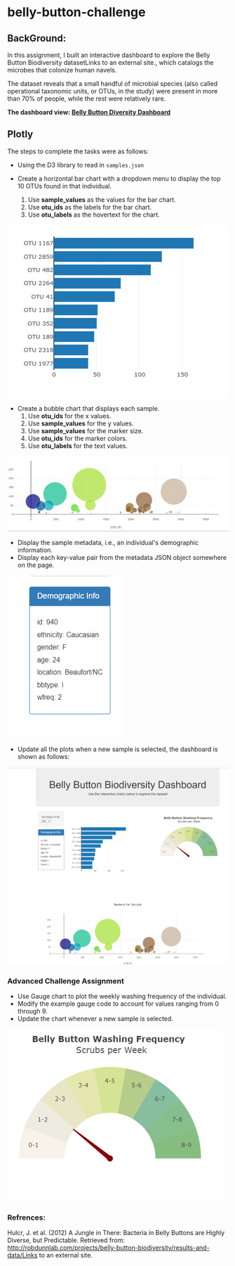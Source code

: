 # belly-button-challenge

## BackGround:
In this assignment, I built an interactive dashboard to explore the Belly Button Biodiversity datasetLinks to an external site., which catalogs the microbes that colonize human navels.

The dataset reveals that a small handful of microbial species (also called operational taxonomic units, or OTUs, in the study) were present in more than 70% of people, while the rest were relatively rare.

**The dashboard view: <a href="/index.html" target="_blank">Belly Button Diversity Dashboard</a>**

## Plotly
The steps to complete the tasks were as follows: 

* Using the D3 library to read in `samples.json` 

* Create a horizontal bar chart with a dropdown menu to display the top 10 OTUs found in that individual.
    1. Use **sample_values** as the values for the bar chart.
    2. Use **otu_ids** as the labels for the bar chart.
    3. Use **otu_labels** as the hovertext for the chart.

 ![Bar Chart](/images/barchart.png)

* Create a bubble chart that displays each sample.
    1. Use **otu_ids** for the x values.
    2. Use **sample_values** for the y values.
    3. Use **sample_values** for the marker size.
    4. Use **otu_ids** for the marker colors.
    5. Use **otu_labels** for the text values.

![Bubble Chart](/images/bubbleChart.png)

* Display the sample metadata, i.e., an individual's demographic information.
* Display each key-value pair from the metadata JSON object somewhere on the page.

![Bar Chart](/images/demographic.png)

* Update all the plots when a new sample is selected, the dashboard is shown as follows:

![Dashboard](/images/finalLook.png)

### Advanced Challenge Assignment
* Use Gauge chart to plot the weekly washing frequency of the individual.
* Modify the example gauge code to account for values ranging from 0 through 9.
* Update the chart whenever a new sample is selected.

![Guage Chart](/images/guage.png)


### Refrences: 
Hulcr, J. et al. (2012) A Jungle in There: Bacteria in Belly Buttons are Highly Diverse, but Predictable. Retrieved from: http://robdunnlab.com/projects/belly-button-biodiversity/results-and-data/Links to an external site.